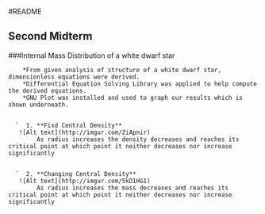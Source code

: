 #README
## Second Midterm 

###Internal Mass Distribution  of a white dwarf star 

        *From given analysis of structure of a white dwarf star, dimensionless equations were derived.
        *Differential Equation Solving Library was applied to help compute the derived equations.
        *GNU Plot was installed and used to graph our results which is shown underneath.
        
        
      `  1. **Fixd Central Density**
       ![Alt text](http://imgur.com/ZiApnir)
            As radius increases the density decreases and reaches its critical point at which point it neither decreases nor increase significantly
       
       
      `  2. **Changing Central Density**
       ![Alt text](http://imgur.com/5kD1HG1)
            As radius increases the mass decreases and reaches its critical point at which point it neither decreases nor increase significantly



